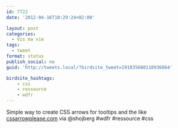 ```yaml
---
id: 7722
date: '2012-04-16T10:29:24+02:00'

layout: post
categories:
  - Vis ma vie
tags:
  - tweet
format: status
publish_social: no
guid: 'http://tweets.local/?birdsite_tweet=191835680110936064'

birdsite_hashtags:
    - css
    - ressource
    - wdfr
---
```


Simple way to create CSS arrows for tooltips and the like [cssarrowplease.com](http://cssarrowplease.com) via @shojberg #wdfr #ressource #css